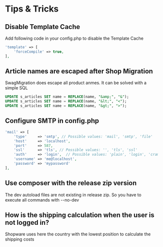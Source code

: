 # Tips & Tricks

## Disable Template Cache

Add following code in your config.php to disable the Template Cache

```php
'template' => [
    'forceCompile' => true,
],
```

## Article names are escaped after Shop Migration

SwagMigration does escape all product anmes. It can be solved with a simple SQL

```sql
UPDATE s_articles SET name = REPLACE(name, "&amp;", "&");
UPDATE s_articles SET name = REPLACE(name, "&lt;", "<");
UPDATE s_articles SET name = REPLACE(name, "&gt;", ">");
```

## Configure SMTP in config.php

```php
'mail' => [
    'type'     => 'smtp', // Possible values: 'mail', 'smtp', 'file'
    'host'     => 'localhost',
    'port'     => 587,
    'ssl'      => 'tls', // Possible values: '', 'tls', 'ssl'
    'auth'     => 'login',  // Possible values: 'plain', 'login', 'crammd5'
    'username' => 'me@localhost',
    'password' => 'mypassword'
],
```

## Use composer with the release zip version

The dev autoload files are not existing in release zip. So you have to execute all commands with --no-dev

## How is the shipping calculation when the user is not logged in?

Shopware uses here the country with the lowest position to calculate the shipping costs

